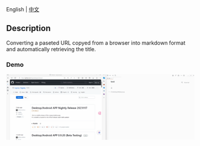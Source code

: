 English | [中文](README-zh.md)

## Description

Converting a paseted URL copyed from a browser into markdown format and automatically retrieving the title.

### Demo

![demo](./demo.gif)
